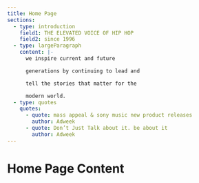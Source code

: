 ```yaml
---
title: Home Page
sections:
  - type: introduction
    field1: THE ELEVATED VOICE OF HIP HOP
    field2: since 1996
  - type: largeParagraph
    content: |-
      we inspire current and future

      generations by continuing to lead and

      tell the stories that matter for the

      modern world.
  - type: quotes
    quotes:
      - quote: mass appeal & sony music new product releases
        author: Adweek
      - quote: Don’t Just Talk about it. be about it
        author: Adweek
---
```


# Home Page Content
